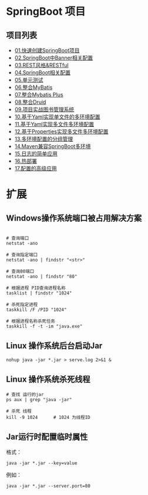 # SpringBoot 项目

## 项目列表

+ [01.快速创建SpringBoot项目](./01.HelloWorld)
+ [02.SpringBoot中Banner相关配置](./02.Banner)
+ [03.REST风格&RESTful](./03.RESTful)
+ [04.SpringBoot相关配置](./04.Configuration)
+ [05.单元测试](./05.JUnit)
+ [06.整合MyBatis](./06.MyBatis)
+ [07.整合Mybatis Plus](./07.MyBatisPlus)
+ [08.整合Druid](./08.Druid)
+ [09.项目实战图书管理系统](./09.BookSystem)
+ [10.基于Yaml实现单文件的多环境配置](./10.MultiEnvWithSingletonFile)
+ [11.基于Yaml实现多文件多环境配置](./11.MultiEnvWithFilesForYaml)
+ [12.基于Properties实现多文件多环境配置](./12.MultiEnvWithFilesForProperties)
+ [13.多环境配置的分组管理](./13.MultiEnvWithGroup)
+ [14.Maven兼容SpringBoot多环境](./14.MuitiEnvWithMaven)
+ [15.日志的简单应用](./15.Log)
+ [16.热部署](./16.hotDeploy)
+ [17.配置的高级应用](./17.ConfigurationProperties)

# 扩展

## Windows操作系统端口被占用解决方案

```shell

# 查询端口
netstat -ano

# 查询指定端口
netstat -ano | findstr "<str>"

# 查询80端口
netstat -ano | findstr "80"

# 根据进程 PID查询进程名称
tasklist | findstr "1024"

# 杀死指定进程
taskkill /F /PID "1024"

# 根据进程名称杀死任务
taskkill -f -t -im "java.exe"

```


## Linux 操作系统后台启动Jar

```shell
nohup java -jar *.jar > serve.log 2>&1 &
```


## Linux 操作系统杀死线程
```shell
# 查找 运行的jar
ps aux | grep "java -jar"

# 杀死 线程
kill -9 1024      # 1024 为线程ID
```

## Jar运行时配置临时属性

格式：
```shell
java -jar *.jar --key=value
```

例如：
```shell
java -jar *.jar --server.port=80
```
